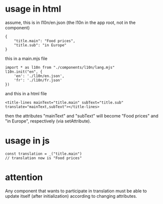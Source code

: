 
# usage in html

assume, this is in l10n/en.json (the l10n in the app root, not in the component)

    {
        "title.main": "Food prices",
        "title.sub": "in Europe"
    }

this in a main.mjs file

    import * as l10n from "./components/l10n/lang.mjs"
    l10n.init("en", {
        'en': './l10n/en.json',
        'fr': './l10n/fr.json'
    })

and this in a html file

    <title-lines mainText="title.main" subText="title.sub" translate="mainText,subText"></title-lines>

then the attributes "mainText" and "subText" will become "Food prices" and "in Europe", respectively (via setAttribute).

# usage in js

    const translation = _("title.main")     
    // translation now is "Food prices"

# attention

Any component that wants to participate in translation must be able to update itself (after initialization) according to changing attributes.
